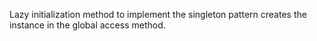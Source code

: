 Lazy initialization method to implement the singleton pattern creates the instance in the global access method. 
